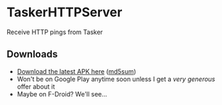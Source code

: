 # TaskerHTTPServer

Receive HTTP pings from Tasker

## Downloads

* [Download the latest APK here](https://issz.life/TaskerHTTPServer.apk) ([md5sum](https://issz.life/TaskerHTTPServer.md5))
* Won't be on Google Play anytime soon unless I get a *very generous* offer about it
* Maybe on F-Droid? We'll see...
